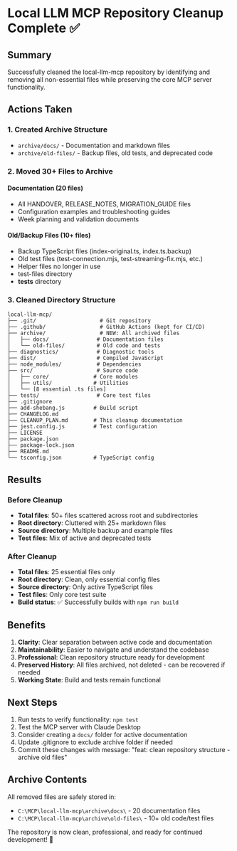 # Local LLM MCP Repository Cleanup Complete ✅

## Summary
Successfully cleaned the local-llm-mcp repository by identifying and removing all non-essential files while preserving the core MCP server functionality.

## Actions Taken

### 1. Created Archive Structure
- `archive/docs/` - Documentation and markdown files
- `archive/old-files/` - Backup files, old tests, and deprecated code

### 2. Moved 30+ Files to Archive
#### Documentation (20 files)
- All HANDOVER, RELEASE_NOTES, MIGRATION_GUIDE files
- Configuration examples and troubleshooting guides
- Week planning and validation documents

#### Old/Backup Files (10+ files)
- Backup TypeScript files (index-original.ts, index.ts.backup)
- Old test files (test-connection.mjs, test-streaming-fix.mjs, etc.)
- Helper files no longer in use
- test-files directory
- __tests__ directory

### 3. Cleaned Directory Structure
```
local-llm-mcp/
├── .git/                    # Git repository
├── .github/                 # GitHub Actions (kept for CI/CD)
├── archive/                 # NEW: All archived files
│   ├── docs/               # Documentation files
│   └── old-files/          # Old code and tests
├── diagnostics/            # Diagnostic tools
├── dist/                   # Compiled JavaScript
├── node_modules/           # Dependencies
├── src/                    # Source code
│   ├── core/              # Core modules
│   ├── utils/             # Utilities
│   └── [8 essential .ts files]
├── tests/                  # Core test files
├── .gitignore
├── add-shebang.js         # Build script
├── CHANGELOG.md
├── CLEANUP_PLAN.md        # This cleanup documentation
├── jest.config.js         # Test configuration
├── LICENSE
├── package.json
├── package-lock.json
├── README.md
└── tsconfig.json          # TypeScript config
```

## Results

### Before Cleanup
- **Total files**: 50+ files scattered across root and subdirectories
- **Root directory**: Cluttered with 25+ markdown files
- **Source directory**: Multiple backup and example files
- **Test files**: Mix of active and deprecated tests

### After Cleanup
- **Total files**: 25 essential files only
- **Root directory**: Clean, only essential config files
- **Source directory**: Only active TypeScript files
- **Test files**: Only core test suite
- **Build status**: ✅ Successfully builds with `npm run build`

## Benefits
1. **Clarity**: Clear separation between active code and documentation
2. **Maintainability**: Easier to navigate and understand the codebase
3. **Professional**: Clean repository structure ready for development
4. **Preserved History**: All files archived, not deleted - can be recovered if needed
5. **Working State**: Build and tests remain functional

## Next Steps
1. Run tests to verify functionality: `npm test`
2. Test the MCP server with Claude Desktop
3. Consider creating a `docs/` folder for active documentation
4. Update .gitignore to exclude archive folder if needed
5. Commit these changes with message: "feat: clean repository structure - archive old files"

## Archive Contents
All removed files are safely stored in:
- `C:\MCP\local-llm-mcp\archive\docs\` - 20 documentation files
- `C:\MCP\local-llm-mcp\archive\old-files\` - 10+ old code/test files

The repository is now clean, professional, and ready for continued development! 🎉
